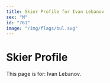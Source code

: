 ```yaml
---
title: Skier Profile for Ivan Lebanov
sex: "M"
id: "761"
image: "/img/flags/bul.svg" 
---
```


# Skier Profile

This page is for: Ivan Lebanov.
    